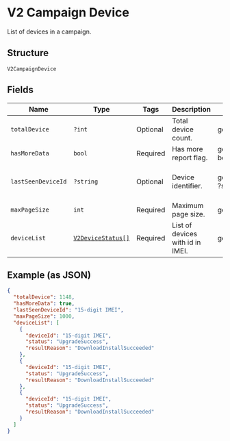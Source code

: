 
# V2 Campaign Device

List of devices in a campaign.

## Structure

`V2CampaignDevice`

## Fields

| Name | Type | Tags | Description | Getter | Setter |
|  --- | --- | --- | --- | --- | --- |
| `totalDevice` | `?int` | Optional | Total device count. | getTotalDevice(): ?int | setTotalDevice(?int totalDevice): void |
| `hasMoreData` | `bool` | Required | Has more report flag. | getHasMoreData(): bool | setHasMoreData(bool hasMoreData): void |
| `lastSeenDeviceId` | `?string` | Optional | Device identifier. | getLastSeenDeviceId(): ?string | setLastSeenDeviceId(?string lastSeenDeviceId): void |
| `maxPageSize` | `int` | Required | Maximum page size. | getMaxPageSize(): int | setMaxPageSize(int maxPageSize): void |
| `deviceList` | [`V2DeviceStatus[]`](../../doc/models/v2-device-status.md) | Required | List of devices with id in IMEI. | getDeviceList(): array | setDeviceList(array deviceList): void |

## Example (as JSON)

```json
{
  "totalDevice": 1148,
  "hasMoreData": true,
  "lastSeenDeviceId": "15-digit IMEI",
  "maxPageSize": 1000,
  "deviceList": [
    {
      "deviceId": "15-digit IMEI",
      "status": "UpgradeSuccess",
      "resultReason": "DownloadInstallSucceeded"
    },
    {
      "deviceId": "15-digit IMEI",
      "status": "UpgradeSuccess",
      "resultReason": "DownloadInstallSucceeded"
    },
    {
      "deviceId": "15-digit IMEI",
      "status": "UpgradeSuccess",
      "resultReason": "DownloadInstallSucceeded"
    }
  ]
}
```

